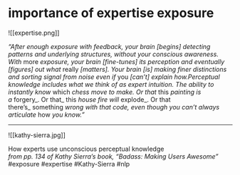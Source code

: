 # importance of expertise exposure
![[expertise.png]]

_“After enough exposure with feedback, your brain [begins] detecting patterns and underlying structures, without your conscious awareness. With_ more _exposure, your brain [fine-tunes] its perception and eventually [figures] out what_ really _[matters]. Your brain [is] making finer distinctions and sorting signal from noise even if_ you _[can’t] explain how._Perceptual knowledge _includes what we think of as expert_ intuition_. The ability to instantly know_ which _chess move to make. Or that_ this _painting is a_ forgery_. Or that_ this _house fire will_ explode_. Or that there’s_ something _wrong with that code, even though you can’t always articulate_ how _you know.”_
***

![[kathy-sierra.jpg]]

How experts use unconscious perceptual knowledge  
_from pp. 134 of Kathy Sierra’s book, “Badass: Making Users Awesome”_
#exposure
#expertise
#Kathy-Sierra
#nlp 